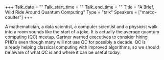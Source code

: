 +++
Talk_date = ""
Talk_start_time = ""
Talk_end_time = ""
Title = "A Brief, Wild Ride Around Quantum Computing"
Type = "talk"
Speakers = ["marco-coulter"]
+++

A mathematician, a data scientist, a computer scientist and a physicist walk into a room sounds like the start of a joke. It is actually the average quantum computing (QC) meetup. Gartner warned executives to consider hiring PHD’s even though many will not use QC for possibly a decade. QC is already helping classical computing with improved algorithms, so we should be aware of what QC is and where it can be useful today.
